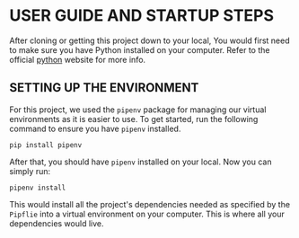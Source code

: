 # USER GUIDE AND STARTUP STEPS

After cloning or getting this project down to your local, You would first need to make sure you have Python installed on your computer. Refer to the official [python](https://www.python.org/) website for more info.

## SETTING UP THE ENVIRONMENT

For this project, we used the `pipenv` package for managing our virtual environments as it is easier to use. To get started, run the following command to ensure you have `pipenv` installed.

```shell
pip install pipenv
```

After that, you should have `pipenv` installed on your local. Now you can simply run:

```shell
pipenv install
```

This would install all the project's dependencies needed as specified by the `Pipflie` into a virtual environment on your computer. This is where all your dependencies would live.
